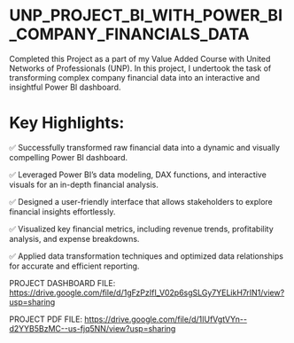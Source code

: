 # UNP_PROJECT_BI_WITH_POWER_BI_COMPANY_FINANCIALS_DATA

Completed this Project as a part of my Value Added Course with United Networks of Professionals (UNP). In this project, I undertook the task of transforming complex company financial data into an interactive and insightful Power BI dashboard.

# Key Highlights:

✅ Successfully transformed raw financial data into a dynamic and visually compelling Power BI dashboard.

✅ Leveraged Power BI’s data modeling, DAX functions, and interactive visuals for an in-depth financial analysis.

✅ Designed a user-friendly interface that allows stakeholders to explore financial insights effortlessly.

✅ Visualized key financial metrics, including revenue trends, profitability analysis, and expense breakdowns.

✅ Applied data transformation techniques and optimized data relationships for accurate and efficient reporting.


PROJECT DASHBOARD FILE: https://drive.google.com/file/d/1gFzPzIfI_V02p6sgSLGy7YELikH7rIN1/view?usp=sharing

PROJECT PDF FILE: https://drive.google.com/file/d/1IUfVgtVYn--d2YYB5BzMC--us-fjq5NN/view?usp=sharing

